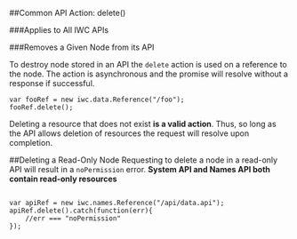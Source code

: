 ##Common API Action: delete()

###Applies to All IWC APIs

###Removes a Given Node from its API


To destroy node stored in an API the `delete` action is used on a reference to
the node. The action is asynchronous and the promise will resolve without a
response if successful.

```
var fooRef = new iwc.data.Reference("/foo");
fooRef.delete();
```

Deleting a resource that does not exist **is a valid action**.
Thus, so long as the API allows deletion of resources the request will resolve
upon completion.

##Deleting a Read-Only Node
Requesting to delete a node in a read-only API will result in a `noPermission` error.
**System API and Names API both contain read-only resources**

```

var apiRef = new iwc.names.Reference("/api/data.api");
apiRef.delete().catch(function(err){
    //err === "noPermission"
});
```
